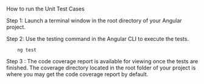 How to run the Unit Test Cases

Step 1: Launch a terminal window in the root directory of your Angular project.

Step 2: Use the testing command in the Angular CLI to execute the tests.

        ng test

Step 3 : The code coverage report is available for viewing once the tests are finished. The coverage directory located in the root folder of your project is where you may get the code coverage report by default.          
